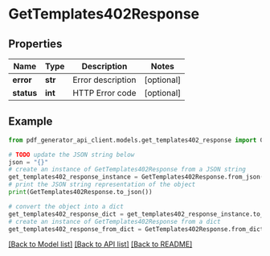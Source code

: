 # GetTemplates402Response


## Properties

Name | Type | Description | Notes
------------ | ------------- | ------------- | -------------
**error** | **str** | Error description | [optional] 
**status** | **int** | HTTP Error code | [optional] 

## Example

```python
from pdf_generator_api_client.models.get_templates402_response import GetTemplates402Response

# TODO update the JSON string below
json = "{}"
# create an instance of GetTemplates402Response from a JSON string
get_templates402_response_instance = GetTemplates402Response.from_json(json)
# print the JSON string representation of the object
print(GetTemplates402Response.to_json())

# convert the object into a dict
get_templates402_response_dict = get_templates402_response_instance.to_dict()
# create an instance of GetTemplates402Response from a dict
get_templates402_response_from_dict = GetTemplates402Response.from_dict(get_templates402_response_dict)
```
[[Back to Model list]](../README.md#documentation-for-models) [[Back to API list]](../README.md#documentation-for-api-endpoints) [[Back to README]](../README.md)


